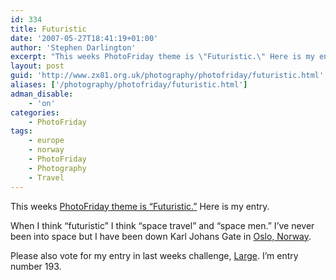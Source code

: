 ```yaml
---
id: 334
title: Futuristic
date: '2007-05-27T18:41:19+01:00'
author: 'Stephen Darlington'
excerpt: "This weeks PhotoFriday theme is \"Futuristic.\" Here is my entry.\r\n"
layout: post
guid: 'http://www.zx81.org.uk/photography/photofriday/futuristic.html'
aliases: ['/photography/photofriday/futuristic.html']
adman_disable:
    - 'on'
categories:
    - PhotoFriday
tags:
    - europe
    - norway
    - PhotoFriday
    - Photography
    - Travel
---
```


This weeks [PhotoFriday theme is “Futuristic.”](http://www.photofriday.com/archives/challenge/000670.php "PhotoFriday: Futuristic") Here is my entry.

When I think “futuristic” I think “space travel” and “space men.” I’ve never been into space but I have been down Karl Johans Gate in [Oslo, Norway](/travel/norway.html "Norway images").

Please also vote for my entry in last weeks challenge, [Large](http://www.photofriday.com/linkviewer.php?id=668 "PhotoFriday: Large"). I’m entry number 193.